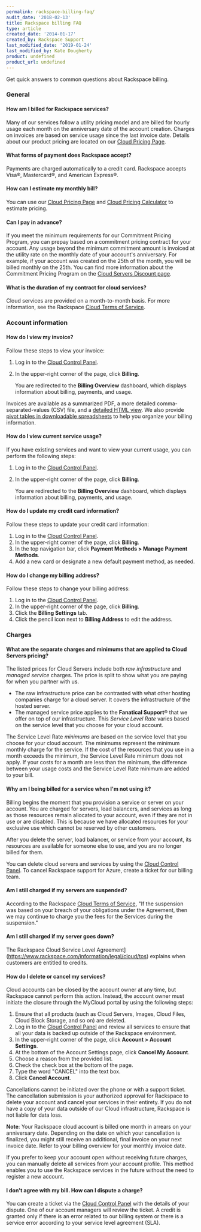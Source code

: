 ```yaml
---
permalink: rackspace-billing-faq/
audit_date: '2018-02-13'
title: Rackspace billing FAQ
type: article
created_date: '2014-01-17'
created_by: Rackspace Support
last_modified_date: '2019-01-24'
last_modified_by: Kate Dougherty
product: undefined
product_url: undefined
---
```


Get quick answers to common questions about Rackspace billing.

### General

#### How am I billed for Rackspace services?

Many of our services follow a utility pricing model and are billed for
hourly usage each month on the anniversary date of the account creation.
Charges on invoices are based on service usage since the last invoice
date. Details about our product pricing are located on our [Cloud Pricing
Page](http://www.rackspace.com/cloud/public-pricing/).

#### What forms of payment does Rackspace accept?

Payments are charged automatically to a credit card. Rackspace accepts
Visa&reg;, Mastercard&reg;, and American Express&reg;.

#### How can I estimate my monthly bill?

You can use our [Cloud Pricing Page](http://www.rackspace.com/cloud/public-pricing/) and [Cloud Pricing Calculator](http://www.rackspace.com/calculator/)
to estimate pricing.

#### Can I pay in advance?

If you meet the minimum requirements for our Commitment Pricing Program,
you can prepay based on a commitment pricing contract for your account. Any
usage beyond the minimum commitment amount is invoiced at the utility rate on
the monthly date of your account's anniversary. For example, if your account
was created on the 25th of the month, you will be billed monthly on the 25th.
You can find more information about the Commitment Pricing
Program on the [Cloud Servers Discount
page](http://www.rackspace.com/cloud/servers/discounts/).

#### What is the duration of my contract for cloud services?

Cloud services are provided on a month-to-month basis. For more information,
see the Rackspace [Cloud Terms of
Service](https://www.rackspace.com/information/legal/cloud/tos).

### Account information

#### How do I view my invoice?

Follow these steps to view your invoice:

1. Log in to the [Cloud Control Panel](https://login.rackspace.com).
2. In the upper-right corner of the page, click **Billing**.

   You are redirected to the **Billing Overview** dashboard, which displays
   information about billing, payments, and usage.

Invoices are available as a summarized PDF, a more detailed
comma-separated-values (CSV) file, and a [detailed HTML
view](/how-to/detailed-invoices-overview/).
We also provide [pivot tables in downloadable
spreadsheets](/how-to/use-pivot-tables-with-your-cloud-billing-invoice)
to help you organize your billing information.

#### How do I view current service usage?

If you have existing services and want to view your current usage, you
can perform the following steps:

1. Log in to the [Cloud Control Panel](https://login.rackspace.com).
2. In the upper-right corner of the page, click **Billing**.

   You are redirected to the **Billing Overview** dashboard, which displays
   information about billing, payments, and usage.

#### How do I update my credit card information?

Follow these steps to update your credit card information:

1.  Log in to the [Cloud Control Panel](https://login.rackspace.com).
2.  In the upper-right corner of the page, click **Billing**.
3.  In the top navigation bar, click **Payment Methods > Manage Payment
    Methods**.
4.  Add a new card or designate a new default payment method, as needed.

#### How do I change my billing address?

Follow these steps to change your billing address:

1.  Log in to the [Cloud Control Panel](https://login.rackspace.com).
2.  In the upper-right corner of the page, click **Billing**.
3.  Click the **Billing Settings** tab.
4.  Click the pencil icon next to **Billing Address** to edit the address.

### Charges

#### What are the separate charges and minimums that are applied to Cloud Servers pricing?

The listed prices for Cloud Servers include both *raw
infrastructure* and *managed service* charges. The price is split to
show what you are paying for when you partner with us.

-   The raw infrastructure price can be contrasted with what other
    hosting companies charge for a cloud server. It covers the
    infrastructure of the hosted server.
-   The managed service price applies to the **Fanatical Support**&reg;
    that we offer on top of our infrastructure. This *Service Level
    Rate* varies based on the service level that you choose for your
    cloud account.

The Service Level Rate *minimums* are based on the service level that you
choose for your cloud account. The minimums represent the minimum
monthly charge for the service. If the cost of the resources that you use in
a month exceeds the minimum, the Service Level Rate minimum does
not apply. If your costs for a month are less than the minimum, the
difference between your usage costs and the Service Level Rate minimum
are added to your bill.

#### Why am I being billed for a service when I'm not using it?

Billing begins the moment that you provision a service or server on your
account. You are charged for servers, load balancers, and services as long as
those resources remain allocated to your account, even if they are not in use
or are disabled. This is because we have allocated resources for your
exclusive use which cannot be reserved by other customers.

After you delete the server, load balancer, or service from your
account, its resources are available for someone else to use, and you are no
longer billed for them.

You can delete cloud servers and services by using the [Cloud Control
Panel](https://login.rackspace.com). To cancel Rackspace support for Azure,
create a ticket for our billing team.

#### Am I still charged if my servers are suspended?

According to the Rackspace [Cloud Terms of
Service](https://www.rackspace.com/information/legal/cloud/tos), "If the
suspension was based on your breach of your obligations under the Agreement,
then we may continue to charge you the fees for the Services during the
suspension."

#### Am I still charged if my server goes down?

The Rackspace Cloud Service Level
Agreement](https://www.rackspace.com/information/legal/cloud/tos) explains
when customers are entitled to credits.

#### How do I delete or cancel my services?

Cloud accounts can be closed by the account owner at any time, but Rackspace
cannot perform this action. Instead, the account owner must initiate the
closure through the MyCloud portal by using the following steps:

1. Ensure that all products (such as Cloud Servers, Images, Cloud Files, Cloud
   Block Storage, and so on) are deleted.
2. Log in to the [Cloud Control Panel](https://login.rackspace.com/) and
   review all services to ensure that all your data is backed up outside of
   the Rackspace environment.
3.  In the upper-right corner of the page, click **Account > Account
    Settings**.
4.  At the bottom of the Account Settings page, click **Cancel My Account**.
5.  Choose a reason from the provided list.
6.  Check the check box at the bottom of the page.
7.  Type the word "CANCEL" into the text box.
8.  Click **Cancel Account**.

Cancellations cannot be initiated over the phone or with a support ticket. The
cancellation submission is your authorized approval for Rackspace to delete
your account and cancel your services in their entirety. If you do not
have a copy of your data outside of our Cloud infrastructure, Rackspace is not
liable for data loss.

**Note**: Your Rackspace cloud account is billed one month in arrears on your
anniversary date. Depending on the date on which your cancellation is
finalized, you might still receive an additional, final invoice on your next
invoice date. Refer to your billing overview for your monthly invoice date.

If you prefer to keep your account open without receiving future charges,
you can manually delete all services from your account profile. This
method enables you to use the Rackspace services in the future without
the need to register a new account.

#### I don't agree with my bill. How can I dispute a charge?

You can create a ticket via the [Cloud Control
Panel](https://login.rackspace.com/) with the details of your dispute. One of
our account managers will review the ticket. A credit is granted only if there
is an error related to our billing system or there is a service error
according to your service level agreement (SLA).
